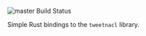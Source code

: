 ![master Build Status](https://travis-ci.org/dwtj/tweetnaclrs.svg?branch=master)

Simple Rust bindings to the `tweetnacl` library.
